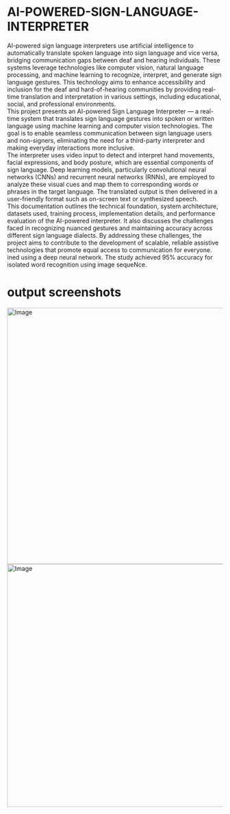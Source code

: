 # AI-POWERED-SIGN-LANGUAGE-INTERPRETER
AI-powered sign language interpreters use artificial intelligence to automatically translate 
spoken language into sign language and vice versa, bridging communication gaps between 
deaf and hearing individuals. These systems leverage technologies like computer vision, 
natural language processing, and machine learning to recognize, interpret, and generate sign 
language gestures. This technology aims to enhance accessibility and inclusion for the deaf 
and hard-of-hearing communities by providing real-time translation and interpretation in 
various settings, including educational, social, and professional environments.   
This project presents an AI-powered Sign Language Interpreter — a real-time system that 
translates sign language gestures into spoken or written language using machine learning 
and computer vision technologies. The goal is to enable seamless communication between 
sign language users and non-signers, eliminating the need for a third-party interpreter and 
making everyday interactions more inclusive.   
The interpreter uses video input to detect and interpret hand movements, facial expressions, 
and body posture, which are essential components of sign language. Deep learning models, 
particularly convolutional neural networks (CNNs) and recurrent neural networks (RNNs), 
are employed to analyze these visual cues and map them to corresponding words or phrases 
in the target language. The translated output is then delivered in a user-friendly format such 
as on-screen text or synthesized speech.   
This documentation outlines the technical foundation, system architecture, datasets used, 
training process, implementation details, and performance evaluation of the AI-powered 
interpreter. It also discusses the challenges faced in recognizing nuanced gestures and 
maintaining accuracy across different sign language dialects. By addressing these challenges, 
the project aims to contribute to the development of scalable, reliable assistive technologies 
that promote equal access to communication for everyone.  
ined using a deep 
neural network. The study achieved 95% accuracy for isolated word recognition using image 
sequeNce.
# output screenshots

<img width="912" height="597" alt="Image" src="https://github.com/user-attachments/assets/a60180fb-1f1a-46b9-86ba-045ec9601bcd" />
<img width="789" height="566" alt="Image" src="https://github.com/user-attachments/assets/1d18a06e-52f0-4a83-b513-8cd0259a7951" />

